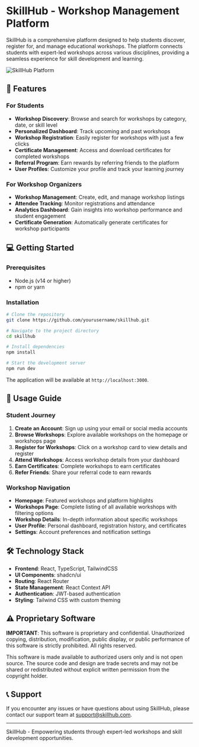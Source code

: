 # SkillHub - Workshop Management Platform

SkillHub is a comprehensive platform designed to help students discover, register for, and manage educational workshops. The platform connects students with expert-led workshops across various disciplines, providing a seamless experience for skill development and learning.

![SkillHub Platform](https://images.unsplash.com/photo-1522202176988-66273c2fd55f?ixlib=rb-4.0.3&ixid=MnwxMjA3fDB8MHxwaG90by1wYWdlfHx8fGVufDB8fHx8&auto=format&fit=crop&w=1742&q=80)

## 🚀 Features

### For Students
- **Workshop Discovery**: Browse and search for workshops by category, date, or skill level
- **Personalized Dashboard**: Track upcoming and past workshops
- **Workshop Registration**: Easily register for workshops with just a few clicks
- **Certificate Management**: Access and download certificates for completed workshops
- **Referral Program**: Earn rewards by referring friends to the platform
- **User Profiles**: Customize your profile and track your learning journey

### For Workshop Organizers
- **Workshop Management**: Create, edit, and manage workshop listings
- **Attendee Tracking**: Monitor registrations and attendance
- **Analytics Dashboard**: Gain insights into workshop performance and student engagement
- **Certificate Generation**: Automatically generate certificates for workshop participants

## 💻 Getting Started

### Prerequisites
- Node.js (v14 or higher)
- npm or yarn

### Installation
```bash
# Clone the repository
git clone https://github.com/yourusername/skillhub.git

# Navigate to the project directory
cd skillhub

# Install dependencies
npm install

# Start the development server
npm run dev
```

The application will be available at `http://localhost:3000`.

## 🔧 Usage Guide

### Student Journey

1. **Create an Account**: Sign up using your email or social media accounts
2. **Browse Workshops**: Explore available workshops on the homepage or workshops page
3. **Register for Workshops**: Click on a workshop card to view details and register
4. **Attend Workshops**: Access workshop details from your dashboard
5. **Earn Certificates**: Complete workshops to earn certificates
6. **Refer Friends**: Share your referral code to earn rewards

### Workshop Navigation

- **Homepage**: Featured workshops and platform highlights
- **Workshops Page**: Complete listing of all available workshops with filtering options
- **Workshop Details**: In-depth information about specific workshops
- **User Profile**: Personal dashboard, registration history, and certificates
- **Settings**: Account preferences and notification settings

## 🛠️ Technology Stack

- **Frontend**: React, TypeScript, TailwindCSS
- **UI Components**: shadcn/ui
- **Routing**: React Router
- **State Management**: React Context API
- **Authentication**: JWT-based authentication
- **Styling**: Tailwind CSS with custom theming

## ⚠️ Proprietary Software

**IMPORTANT**: This software is proprietary and confidential. Unauthorized copying, distribution, modification, public display, or public performance of this software is strictly prohibited. All rights reserved.

This software is made available to authorized users only and is not open source. The source code and design are trade secrets and may not be shared or redistributed without explicit written permission from the copyright holder.

## 📞 Support

If you encounter any issues or have questions about using SkillHub, please contact our support team at support@skillhub.com.

---

SkillHub - Empowering students through expert-led workshops and skill development opportunities.